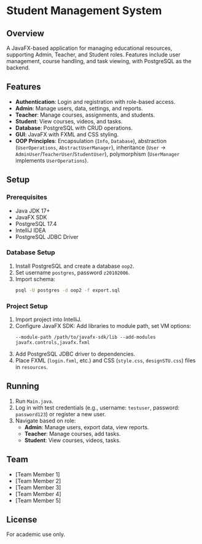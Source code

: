 # Student Management System

## Overview
A JavaFX-based application for managing educational resources, supporting Admin, Teacher, and Student roles. Features include user management, course handling, and task viewing, with PostgreSQL as the backend.

## Features
- **Authentication**: Login and registration with role-based access.
- **Admin**: Manage users, data, settings, and reports.
- **Teacher**: Manage courses, assignments, and students.
- **Student**: View courses, videos, and tasks.
- **Database**: PostgreSQL with CRUD operations.
- **GUI**: JavaFX with FXML and CSS styling.
- **OOP Principles**: Encapsulation (`Info`, `Database`), abstraction (`UserOperations`, `AbstractUserManager`), inheritance (`User` → `AdminUser`/`TeacherUser`/`StudentUser`), polymorphism (`UserManager` implements `UserOperations`).

## Setup
### Prerequisites
- Java JDK 17+
- JavaFX SDK
- PostgreSQL 17.4
- IntelliJ IDEA
- PostgreSQL JDBC Driver

### Database Setup
1. Install PostgreSQL and create a database `oop2`.
2. Set username `postgres`, password `z20102006`.
3. Import schema:
   ```bash
   psql -U postgres -d oop2 -f export.sql
   ```

### Project Setup
1. Import project into IntelliJ.
2. Configure JavaFX SDK: Add libraries to module path, set VM options:
   ```
   --module-path /path/to/javafx-sdk/lib --add-modules javafx.controls,javafx.fxml
   ```
3. Add PostgreSQL JDBC driver to dependencies.
4. Place FXML (`login.fxml`, etc.) and CSS (`style.css`, `designSTU.css`) files in `resources`.

## Running
1. Run `Main.java`.
2. Log in with test credentials (e.g., username: `testuser`, password: `password123`) or register a new user.
3. Navigate based on role:
   - **Admin**: Manage users, export data, view reports.
   - **Teacher**: Manage courses, add tasks.
   - **Student**: View courses, videos, tasks.

## Team
- [Team Member 1]
- [Team Member 2]
- [Team Member 3]
- [Team Member 4]
- [Team Member 5]

## License
For academic use only.